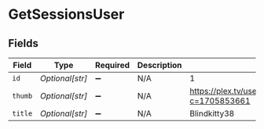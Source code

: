 # GetSessionsUser


## Fields

| Field                                                      | Type                                                       | Required                                                   | Description                                                | Example                                                    |
| ---------------------------------------------------------- | ---------------------------------------------------------- | ---------------------------------------------------------- | ---------------------------------------------------------- | ---------------------------------------------------------- |
| `id`                                                       | *Optional[str]*                                            | :heavy_minus_sign:                                         | N/A                                                        | 1                                                          |
| `thumb`                                                    | *Optional[str]*                                            | :heavy_minus_sign:                                         | N/A                                                        | https://plex.tv/users/844780fc6f8a26b5/avatar?c=1705853661 |
| `title`                                                    | *Optional[str]*                                            | :heavy_minus_sign:                                         | N/A                                                        | Blindkitty38                                               |
